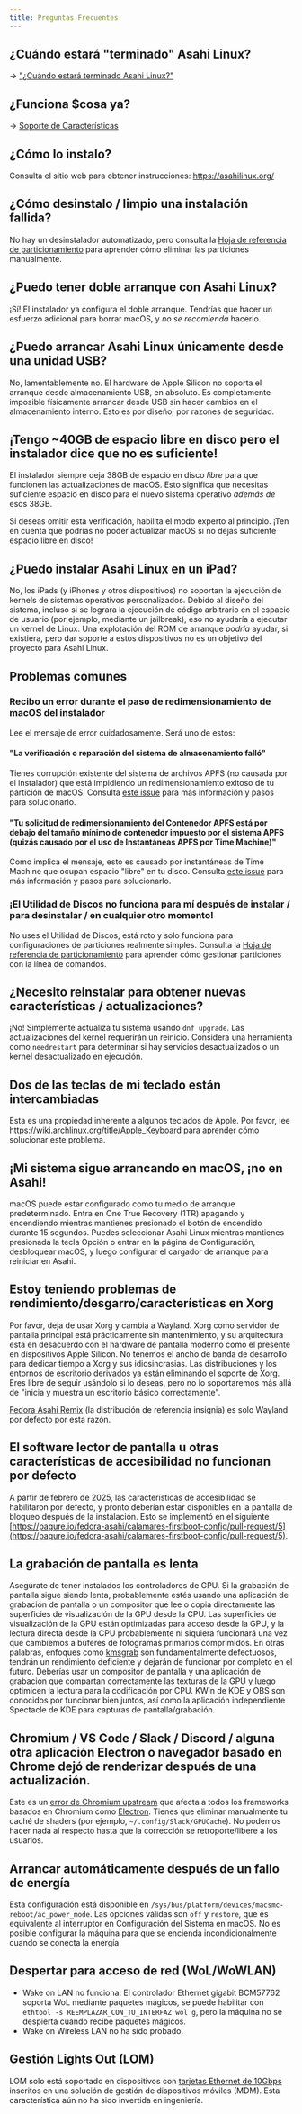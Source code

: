 ```yaml
---
title: Preguntas Frecuentes
---
```


## ¿Cuándo estará "terminado" Asahi Linux?

→ ["¿Cuándo estará terminado Asahi Linux?"](when-will-asahi-be-done-es.md)

## ¿Funciona $cosa ya?

→ [Soporte de Características](../platform/feature-support/overview.md)

## ¿Cómo lo instalo?

Consulta el sitio web para obtener instrucciones: https://asahilinux.org/

## ¿Cómo desinstalo / limpio una instalación fallida?

No hay un desinstalador automatizado, pero consulta la [Hoja de referencia de particionamiento](../sw/partitioning-cheatsheet.md) para aprender cómo eliminar las particiones manualmente.

## ¿Puedo tener doble arranque con Asahi Linux?

¡Sí! El instalador ya configura el doble arranque. Tendrías que hacer un esfuerzo adicional para borrar macOS, y *no se recomienda* hacerlo.

## ¿Puedo arrancar Asahi Linux únicamente desde una unidad USB?

No, lamentablemente no. El hardware de Apple Silicon no soporta el arranque desde almacenamiento USB, en absoluto. Es completamente imposible físicamente arrancar desde USB sin hacer cambios en el almacenamiento interno. Esto es por diseño, por razones de seguridad.

## ¡Tengo ~40GB de espacio libre en disco pero el instalador dice que no es suficiente!

El instalador siempre deja 38GB de espacio en disco *libre* para que funcionen las actualizaciones de macOS. Esto significa que necesitas suficiente espacio en disco para el nuevo sistema operativo *además de* esos 38GB.

Si deseas omitir esta verificación, habilita el modo experto al principio. ¡Ten en cuenta que podrías no poder actualizar macOS si no dejas suficiente espacio libre en disco!

## ¿Puedo instalar Asahi Linux en un iPad?

No, los iPads (y iPhones y otros dispositivos) no soportan la ejecución de kernels de sistemas operativos personalizados. Debido al diseño del sistema, incluso si se lograra la ejecución de código arbitrario en el espacio de usuario (por ejemplo, mediante un jailbreak), eso no ayudaría a ejecutar un kernel de Linux. Una explotación del ROM de arranque *podría* ayudar, si existiera, pero dar soporte a estos dispositivos no es un objetivo del proyecto para Asahi Linux.

## Problemas comunes

### Recibo un error durante el paso de redimensionamiento de macOS del instalador

Lee el mensaje de error cuidadosamente. Será uno de estos:

#### "La verificación o reparación del sistema de almacenamiento falló"

Tienes corrupción existente del sistema de archivos APFS (no causada por el instalador) que está impidiendo un redimensionamiento exitoso de tu partición de macOS. Consulta [este issue](https://github.com/AsahiLinux/asahi-installer/issues/81) para más información y pasos para solucionarlo.

#### "Tu solicitud de redimensionamiento del Contenedor APFS está por debajo del tamaño mínimo de contenedor impuesto por el sistema APFS (quizás causado por el uso de Instantáneas APFS por Time Machine)"

Como implica el mensaje, esto es causado por instantáneas de Time Machine que ocupan espacio "libre" en tu disco. Consulta [este issue](https://github.com/AsahiLinux/asahi-installer/issues/86) para más información y pasos para solucionarlo.

### ¡El Utilidad de Discos no funciona para mí después de instalar / para desinstalar / en cualquier otro momento!

No uses el Utilidad de Discos, está roto y solo funciona para configuraciones de particiones realmente simples. Consulta la [Hoja de referencia de particionamiento](../sw/partitioning-cheatsheet.md) para aprender cómo gestionar particiones con la línea de comandos.

## ¿Necesito reinstalar para obtener nuevas características / actualizaciones?

¡No! Simplemente actualiza tu sistema usando `dnf upgrade`. Las actualizaciones del kernel requerirán un reinicio. Considera una herramienta como `needrestart` para determinar si hay servicios desactualizados o un kernel desactualizado en ejecución.

## Dos de las teclas de mi teclado están intercambiadas

Esta es una propiedad inherente a algunos teclados de Apple. Por favor, lee https://wiki.archlinux.org/title/Apple_Keyboard para aprender cómo solucionar este problema.

## ¡Mi sistema sigue arrancando en macOS, ¡no en Asahi!

macOS puede estar configurado como tu medio de arranque predeterminado. Entra en One True Recovery (1TR) apagando y encendiendo mientras mantienes presionado el botón de encendido durante 15 segundos. Puedes seleccionar Asahi Linux mientras mantienes presionada la tecla Opción o entrar en la página de Configuración, desbloquear macOS, y luego configurar el cargador de arranque para reiniciar en Asahi.

## Estoy teniendo problemas de rendimiento/desgarro/características en Xorg

Por favor, deja de usar Xorg y cambia a Wayland. Xorg como servidor de pantalla principal está prácticamente sin mantenimiento, y su arquitectura está en desacuerdo con el hardware de pantalla moderno como el presente en dispositivos Apple Silicon. No tenemos el ancho de banda de desarrollo para dedicar tiempo a Xorg y sus idiosincrasias. Las distribuciones y los entornos de escritorio derivados ya están eliminando el soporte de Xorg. Eres libre de seguir usándolo si lo deseas, pero no lo soportaremos más allá de "inicia y muestra un escritorio básico correctamente".

[Fedora Asahi Remix](https://asahilinux.org/fedora/) (la distribución de referencia insignia) es solo Wayland por defecto por esta razón.

## El software lector de pantalla u otras características de accesibilidad no funcionan por defecto

A partir de febrero de 2025, las características de accesibilidad se habilitaron por defecto, y pronto deberían estar disponibles en la pantalla de bloqueo después de la instalación. Esto se implementó en el siguiente [https://pagure.io/fedora-asahi/calamares-firstboot-config/pull-request/5](https://pagure.io/fedora-asahi/calamares-firstboot-config/pull-request/5).

## La grabación de pantalla es lenta

Asegúrate de tener instalados los controladores de GPU. Si la grabación de pantalla sigue siendo lenta, probablemente estés usando una aplicación de grabación de pantalla o un compositor que lee o copia directamente las superficies de visualización de la GPU desde la CPU. Las superficies de visualización de la GPU están optimizadas para acceso desde la GPU, y la lectura directa desde la CPU probablemente ni siquiera funcionará una vez que cambiemos a búferes de fotogramas primarios comprimidos. En otras palabras, enfoques como [kmsgrab](http://underpop.online.fr/f/ffmpeg/help/kmsgrab.htm.gz) son fundamentalmente defectuosos, tendrán un rendimiento deficiente y dejarán de funcionar por completo en el futuro. Deberías usar un compositor de pantalla y una aplicación de grabación que compartan correctamente las texturas de la GPU y luego optimicen la lectura para la codificación por CPU. KWin de KDE y OBS son conocidos por funcionar bien juntos, así como la aplicación independiente Spectacle de KDE para capturas de pantalla/grabación.

## Chromium / VS Code / Slack / Discord / alguna otra aplicación Electron o navegador basado en Chrome dejó de renderizar después de una actualización.

Este es un [error de Chromium upstream](https://bugs.chromium.org/p/chromium/issues/detail?id=1442633) que afecta a todos los frameworks basados en Chromium como [Electron](https://github.com/electron/electron/issues/40366). Tienes que eliminar manualmente tu caché de shaders (por ejemplo, `~/.config/Slack/GPUCache`). No podemos hacer nada al respecto hasta que la corrección se retroporte/libere a los usuarios.

## Arrancar automáticamente después de un fallo de energía

Esta configuración está disponible en `/sys/bus/platform/devices/macsmc-reboot/ac_power_mode`. Las opciones válidas son `off` y `restore`, que es equivalente al interruptor en Configuración del Sistema en macOS. No es posible configurar la máquina para que se encienda incondicionalmente cuando se conecta la energía.

## Despertar para acceso de red (WoL/WoWLAN)

- Wake on LAN no funciona. El controlador Ethernet gigabit BCM57762 soporta WoL mediante paquetes mágicos, se puede habilitar con `ethtool -s REEMPLAZAR_CON_TU_INTERFAZ wol g`, pero la máquina no se despierta cuando recibe paquetes mágicos.
- Wake on Wireless LAN no ha sido probado.

## Gestión Lights Out (LOM)

LOM solo está soportado en dispositivos con [tarjetas Ethernet de 10Gbps](https://support.apple.com/guide/deployment/dep580cf25bc/web) inscritos en una solución de gestión de dispositivos móviles (MDM). Esta característica aún no ha sido invertida en ingeniería. 